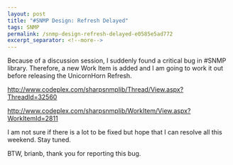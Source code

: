 ```yaml
---
layout: post
title: "#SNMP Design: Refresh Delayed"
tags: SNMP
permalink: /snmp-design-refresh-delayed-e0585e5ad772
excerpt_separator: <!--more-->
---
```

Because of a discussion session, I suddenly found a critical bug in #SNMP library. Therefore, a new Work Item is added and I am going to work it out before releasing the UnicornHorn Refresh.

http://www.codeplex.com/sharpsnmplib/Thread/View.aspx?ThreadId=32560

http://www.codeplex.com/sharpsnmplib/WorkItem/View.aspx?WorkItemId=2811

I am not sure if there is a lot to be fixed but hope that I can resolve all this weekend. Stay tuned.

BTW, brianb, thank you for reporting this bug.
<!--more-->